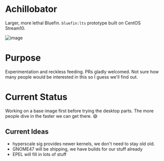 # Achillobator
Larger, more lethal Bluefin. `bluefin:lts` prototype built on CentOS Stream10.

![image](https://github.com/user-attachments/assets/2e160934-44e6-4aee-b2b8-accb3bcf0a41)

# Purpose

Experimentation and reckless feeding. PRs gladly welcomed. Not sure how many people would be interested in this so I guess we'll find out. 

# Current Status

Working on a base image first before trying the desktop parts. The more people dive in the faster we can get there. 😄

## Current Ideas

- hyperscale sig provides newer kernels, we don't need to stay old old.
- GNOME47 will be shipping, we have builds for our stuff already
- EPEL will fill in lots of stuff
